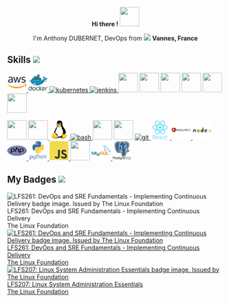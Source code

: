 <p align="center"><strong>Hi there !</strong>   <img src = "https://raw.githubusercontent.com/MartinHeinz/MartinHeinz/master/wave.gif" width="45" height="45"> </p>

<div align="center">

<p>I'm Anthony DUBERNET, DevOps from <img src="https://cdn-icons-png.flaticon.com/512/197/197560.png" width="13"/> <b>Vannes, France</b> </p> 

</div>

<h2> Skills <img src = "https://media2.giphy.com/media/QssGEmpkyEOhBCb7e1/giphy.gif?cid=ecf05e47a0n3gi1bfqntqmob8g9aid1oyj2wr3ds3mg700bl&rid=giphy.gif" width="32"> </h2>

<p align="left"> 

<a href="https://aws.amazon.com" target="_blank"> <img src="https://raw.githubusercontent.com/devicons/devicon/master/icons/amazonwebservices/amazonwebservices-original-wordmark.svg" alt="aws" width="45" height="45"/> </a> <a href="https://www.docker.com/" target="_blank"> <img src="https://raw.githubusercontent.com/devicons/devicon/master/icons/docker/docker-original-wordmark.svg" alt="docker" width="45" height="45"/> </a> <a href="https://kubernetes.io" target="_blank"> <img src="https://cdn.jsdelivr.net/gh/devicons/devicon/icons/kubernetes/kubernetes-plain-wordmark.svg" alt="kubernetes" width="45" height="45"/> </a> <a href="https://www.jenkins.io" target="_blank"> <img src="https://www.vectorlogo.zone/logos/jenkins/jenkins-icon.svg" alt="jenkins" width="45" height="45"/> </a> <img src="https://cdn.jsdelivr.net/gh/devicons/devicon/icons/ansible/ansible-original-wordmark.svg" width="45" height="45"/> <a href="https://www.terraform.io/" target="_blank"><img src="https://cdn.jsdelivr.net/gh/devicons/devicon/icons/terraform/terraform-original-wordmark.svg" width="45" height="45"/></a> <a href="https://prometheus.io/" target="_blank"><img src="https://cdn.jsdelivr.net/gh/devicons/devicon/icons/prometheus/prometheus-original-wordmark.svg" width="45" height="45"/></a> <a href="https://grafana.com/" target="_blank"><img src="https://cdn.jsdelivr.net/gh/devicons/devicon/icons/grafana/grafana-original-wordmark.svg" width="45" height="45"/></a> <img src="https://cdn.jsdelivr.net/gh/devicons/devicon/icons/github/github-original-wordmark.svg" width="45" height="45"/> <img src="https://cdn.jsdelivr.net/gh/devicons/devicon/icons/gitlab/gitlab-original-wordmark.svg" width="45" height="45"/> 

<img src="https://cdn.jsdelivr.net/gh/devicons/devicon/icons/debian/debian-original-wordmark.svg" width="45" height="45"/> <a href="https://www.linux.org/" target="_blank"> <img src="https://cdn.jsdelivr.net/gh/devicons/devicon/icons/ubuntu/ubuntu-plain-wordmark.svg" width="45" height="45"/> <img src="https://raw.githubusercontent.com/devicons/devicon/master/icons/linux/linux-original.svg" alt="linux" width="45" height="45"/> </a> <a href="https://www.gnu.org/software/bash/" target="_blank"> <img src="https://www.vectorlogo.zone/logos/gnu_bash/gnu_bash-icon.svg" alt="bash" width="45" height="45"/> </a> <a href="https://www.nginx.com/" target="_blank"><img src="https://cdn.jsdelivr.net/gh/devicons/devicon/icons/nginx/nginx-original.svg" width="45" height="45"/></a> <img src="https://cdn.jsdelivr.net/gh/devicons/devicon/icons/apache/apache-original-wordmark.svg" width="45" height="45"/> <a href="https://git-scm.com/" target="_blank"> <img src="https://cdn.jsdelivr.net/gh/devicons/devicon/icons/git/git-original-wordmark.svg" alt="git" width="45" height="45"/> </a> <a href="https://reactjs.org/" target="_blank"> <img src="https://raw.githubusercontent.com/devicons/devicon/master/icons/react/react-original-wordmark.svg" alt="react" width="45" height="45"/> </a> <a href="https://angular.io" target="_blank"> <img src="https://raw.githubusercontent.com/devicons/devicon/master/icons/angularjs/angularjs-original-wordmark.svg" alt="angularjs" width="45" height="45"/> </a> <a href="https://nodejs.org" target="_blank"> <img src="https://raw.githubusercontent.com/devicons/devicon/master/icons/nodejs/nodejs-original-wordmark.svg" alt="nodejs" width="45" height="45"/> </a> <a href="https://www.php.net" target="_blank"> <img src="https://raw.githubusercontent.com/devicons/devicon/master/icons/php/php-original.svg" alt="php" width="45" height="45"/> </a> <a href="https://www.python.org" target="_blank"> <img src="https://raw.githubusercontent.com/devicons/devicon/master/icons/python/python-original-wordmark.svg" alt="python" width="45" height="45"/> </a> <a href="https://developer.mozilla.org/en-US/docs/Web/JavaScript" target="_blank"> <img src="https://raw.githubusercontent.com/devicons/devicon/master/icons/javascript/javascript-original.svg" alt="javascript" width="45" height="45"/> </a> <img src="https://cdn.jsdelivr.net/gh/devicons/devicon/icons/html5/html5-original-wordmark.svg" width="45" height="45"/> <a href="https://www.mysql.com/" target="_blank"> <img src="https://raw.githubusercontent.com/devicons/devicon/master/icons/mysql/mysql-original-wordmark.svg" alt="mysql" width="45" height="45"/> </a> <a href="https://www.postgresql.org" target="_blank"> <img src="https://raw.githubusercontent.com/devicons/devicon/master/icons/postgresql/postgresql-original-wordmark.svg" alt="postgresql" width="45" height="45"/> </a>


<h2> My Badges <img src = "https://media2.giphy.com/media/QssGEmpkyEOhBCb7e1/giphy.gif?cid=ecf05e47a0n3gi1bfqntqmob8g9aid1oyj2wr3ds3mg700bl&rid=giphy.gif" width="32"> </h2>

<div class="cr-public-earned-badge-grid-item__container"><div class="cr-standard-grid-item-content c-badge c-badge--medium"><img class="cr-standard-grid-item-content__image" src="https://images.credly.com/size/110x110/images/fb65d04a-6138-4c71-b475-9c3851aea5df/LF_logobadge.png" width="110" alt="LFS261: DevOps and SRE Fundamentals - Implementing Continuous Delivery badge image. Issued by The Linux Foundation" height="110"><div class="cr-standard-grid-item-content__details"><div class="cr-standard-grid-item-content__title clamp-lines__css-clamp" style="max-height: 104px; -webkit-line-clamp: 4;">LFS261: DevOps and SRE Fundamentals - Implementing Continuous Delivery</div><div class="cr-standard-grid-item-content__subtitle clamp-lines__css-clamp" style="max-height: 38px; -webkit-line-clamp: 2;">The Linux Foundation</div></div></div></div>


<div class="data-table__rows data-table-grid__rows"><div class="data-table-row data-table-row-grid data-table-row__tweak-no-margin"><div class="col data-table-content data-table-content__no-margin data-table-content-grid"><a class="cr-public-earned-badge-grid-item c-grid-item" tabindex="0" title="LFS261: DevOps and SRE Fundamentals - Implementing Continuous Delivery" href="/badges/a547dd7b-9e99-48d5-bb66-984fd63a0c85"><div class="cr-public-earned-badge-grid-item__container"><div class="cr-standard-grid-item-content c-badge c-badge--medium"><img class="cr-standard-grid-item-content__image" src="https://images.credly.com/size/110x110/images/fb65d04a-6138-4c71-b475-9c3851aea5df/LF_logobadge.png" width="110" alt="LFS261: DevOps and SRE Fundamentals - Implementing Continuous Delivery badge image. Issued by The Linux Foundation" height="110"><div class="cr-standard-grid-item-content__details"><div class="cr-standard-grid-item-content__title clamp-lines__css-clamp" style="max-height: 104px; -webkit-line-clamp: 4;">LFS261: DevOps and SRE Fundamentals - Implementing Continuous Delivery</div><div class="cr-standard-grid-item-content__subtitle clamp-lines__css-clamp" style="max-height: 38px; -webkit-line-clamp: 2;">The Linux Foundation</div></div></div></div></a></div></div><div class="data-table-row data-table-row-grid data-table-row__tweak-no-margin"><div class="col data-table-content data-table-content__no-margin data-table-content-grid"><a class="cr-public-earned-badge-grid-item c-grid-item" tabindex="0" title="LFS207: Linux System Administration Essentials" href="/badges/cc47dcc4-ae16-4775-9ee3-653e2c3bd1cb"><div class="cr-public-earned-badge-grid-item__container"><div class="cr-standard-grid-item-content c-badge c-badge--medium"><img class="cr-standard-grid-item-content__image" src="https://images.credly.com/size/110x110/images/43481a5e-d6dd-4e83-96de-71f9ffe50987/image.png" width="110" alt="LFS207: Linux System Administration Essentials badge image. Issued by The Linux Foundation" height="110"><div class="cr-standard-grid-item-content__details"><div class="cr-standard-grid-item-content__title clamp-lines__css-clamp" style="max-height: 104px; -webkit-line-clamp: 4;">LFS207: Linux System Administration Essentials</div><div class="cr-standard-grid-item-content__subtitle clamp-lines__css-clamp" style="max-height: 38px; -webkit-line-clamp: 2;">The Linux Foundation</div></div></div></div></a></div></div><div class="data-table-row data-table-row-grid data-table-row__tweak-no-margin data-table-row--blank-fill function(e){var t=a.map((function(t){return&quot;function&quot;===typeof t?t(e):t}));return Object(l.j)(t)}" aria-hidden="true"></div><div class="data-table-row data-table-row-grid data-table-row__tweak-no-margin data-table-row--blank-fill function(e){var t=a.map((function(t){return&quot;function&quot;===typeof t?t(e):t}));return Object(l.j)(t)}" aria-hidden="true"></div></div>